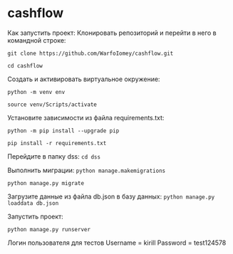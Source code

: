 # cashflow
Как запустить проект:
Клонировать репозиторий и перейти в него в командной строке:

`git clone https://github.com/WarfoIomey/cashflow.git`

`cd cashflow`

Cоздать и активировать виртуальное окружение:

`python -m venv env`

`source venv/Scripts/activate`

Установите зависимости из файла requirements.txt:

`python -m pip install --upgrade pip`

`pip install -r requirements.txt`

Перейдите в папку dss:
`cd dss`

Выполнить миграции:
`python manage.makemigrations`

`python manage.py migrate`

Загрузите данные из файла db.json в базу данных:
`python manage.py loaddata db.json`

Запустить проект:

`python manage.py runserver`

Логин пользователя для тестов
Username = kirill
Password = test124578
